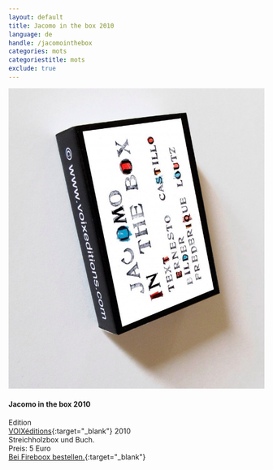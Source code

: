 ```yaml
---
layout: default
title: Jacomo in the box 2010
language: de
handle: /jacomointhebox
categories: mots
categoriestitle: mots
exclude: true
---
```


<a rel="lightbox" data-lightbox="example-1" href="/images/jacomointhebox.jpg" title="Jacomo in the box"><img src="/images/jacomointhebox.jpg" alt="Jacomo in the box" class="img-left"></a>
#### Jacomo in the box 2010  
  
Edition  
[VOIXéditions](http://www.voixeditions.com/ "VOIXéditions"){:target="_blank"} 2010  
Streichholzbox und Buch.  
Preis: 5 Euro  
[Bei Fireboox bestellen.](http://www.fireboox.fr/?product=frederique-loutz "Jacomo in the box"){:target="_blank"}  
   
<br style="clear:both" />
<br style="clear:both" />


